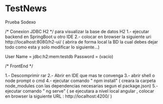 # TestNews
Prueba Sodexo

/* Conexion JDBC H2 */
para visualizar la base de datos H2 
1.- ejecutar backend en SpringBoot u otro IDE 
2.- colocar en browser la siguiente uri http://localhost:8080/h2-ui/ ( abrira de forma local la BD la cual debes dejar todo como esta y solo modificar lo siguiente...)

User Name = jdbc:h2:mem:testdb
Password = (vacío)

/* FrontEnd */

1.- Descomprimir rar
2.- Abrir en IDE que mas te convenga 
3.- abrir shell o node prompt o cmd 
4.- ejecutar comando " npm install" ( creara la carpeta node_modules con las dependencias necesarias segun el package.json)
5.- ejecutar comando " ng serve" ( se ejecutara a nivel local angular , colocar en browser la siguiente URL : http://localhost:4200/ )

